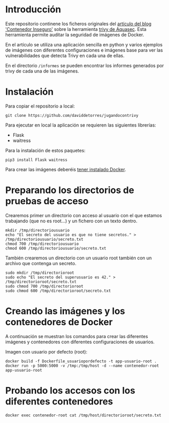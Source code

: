 # Introducción
Este repositorio continene los ficheros originales del [artículo del blog 'Contenedor Inseguro'](https://www.contenedorinseguro.net/2019/09/como-de-inseguro-es-contenedor-docker-trivy.html) sobre la herramienta [trivy de Aquasec](https://github.com/aquasecurity/trivy). Esta herramienta permite auditar la seguridad de imágenes de Docker. 

En el artículo se utiliza una aplicación sencilla en python y varios ejemplos de imágenes con diferentes configuraciones e imágenes base para ver las vulnerabilidades que detecta Trivy en cada una de ellas.

En el directorio `/informes` se pueden encontrar los informes generados por trivy de cada una de las imágenes.    

# Instalación
Para copiar el repositorio a local: 

```
git clone https://github.com/daviddetorres/jugandocontrivy
```

Para ejecutar en local la aplicación se requieren las siguientes librerías: 
* Flask
* waitress

Para la instalación de estos paquetes: 

```
pip3 install Flask waitress
```

Para crear las imágenes deberéis [tener instalado Docker](https://docs.docker.com/install/). 

# Preparando los directorios de pruebas de acceso
Crearemos primer un directorio con acceso al usuario con el que estamos trabajando (que no es root...) y un fichero con un texto dentro.

```
mkdir /tmp/directoriousuario 
echo "El secreto del usuario es que no tiene secretos." > /tmp/directoriousuario/secreto.txt 
chmod 700 /tmp/directoriousuario 
chmod 600 /tmp/directoriousuario/secreto.txt
```

También crearemos un directorio con un usuario root también con un archivo que contenga un secreto.

```
sudo mkdir /tmp/directorioroot
sudo echo "El secreto del superusuario es 42." > /tmp/directorioroot/secreto.txt
sudo chmod 700 /tmp/directorioroot
sudo chmod 600 /tmp/directorioroot/secreto.txt
```

# Creando las imágenes y los contenedores de Docker
A continuación se muestran los comandos para crear las diferentes imágenes y contenedores con diferentes configuraciones de usuarios.

Imagen con usuario por defecto (root):

```
docker build -f Dockerfile_usuariopordefecto -t app-usuario-root .
docker run -p 5000:5000 -v /tmp:/tmp/host -d --name contenedor-root app-usuario-root
```


# Probando los accesos con los diferentes contenedores

```
docker exec contenedor-root cat /tmp/host/directorioroot/secreto.txt
```

